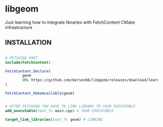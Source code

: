 # libgeom
Just learning how to integrate libraries with  FetchContent CMake infrastructure
## INSTALLATION

```cmake

# FETCHING PART
include(FetchContent)

FetchContent_Declare(
        geom
        URL https://github.com/bersen66/libgeom/releases/download/learning/geom.zip
)

FetchContent_MakeAvailable(geom)


# AFTER FETCHING YOU HAVE TO LINK LIBRARY TO YOUR EXECUTABLE
add_executable(test_fc main.cpp) # YOUR EXECUTABLE

target_link_libraries(test_fc geom) # LINKING
```
